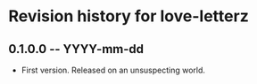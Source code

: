 # Revision history for love-letterz

## 0.1.0.0 -- YYYY-mm-dd

* First version. Released on an unsuspecting world.
